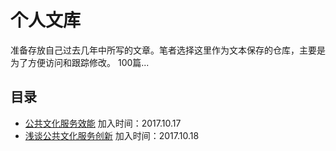 # 个人文库

准备存放自己过去几年中所写的文章。笔者选择这里作为文本保存的仓库，主要是为了方便访问和跟踪修改。 100篇...

## 目录

+ [公共文化服务效能](https://github.com/luckyele/working/blob/master/public_culture_service_effective.md)    加入时间：2017.10.17
+ [浅谈公共文化服务创新](https://github.com/luckyele/working/blob/master/public_culture_service_creative.md)  加入时间：2017.10.18

